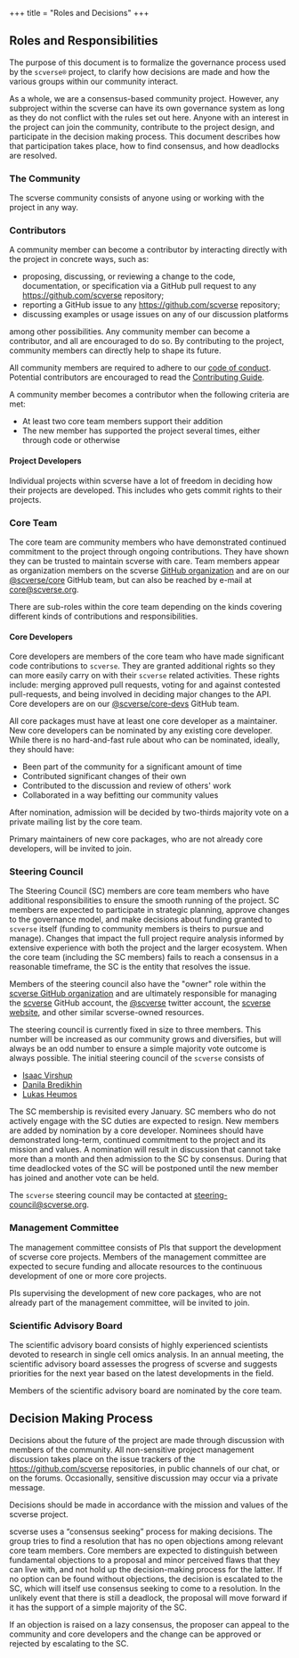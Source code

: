 +++
title = "Roles and Decisions"
+++

## Roles and Responsibilities

The purpose of this document is to formalize the governance process used by the `scverse®` project, to clarify how decisions are made and how the various groups within our community interact.

As a whole, we are a consensus-based community project.
However, any subproject within the scverse can have its own governance system as long as they do not conflict with the rules set out here.
Anyone with an interest in the project can join the community, contribute to the project design, and participate in the decision making process.
This document describes how that participation takes place, how to find consensus, and how deadlocks are resolved.

### The Community

The scverse community consists of anyone using or working with the project in any way.

### Contributors

A community member can become a contributor by interacting directly with the project in concrete ways, such as:

- proposing, discussing, or reviewing a change to the code, documentation, or specification via a GitHub pull request to any https://github.com/scverse repository;
- reporting a GitHub issue to any https://github.com/scverse repository;
- discussing examples or usage issues on any of our discussion platforms

among other possibilities.
Any community member can become a contributor, and all are encouraged to do so.
By contributing to the project, community members can directly help to shape its future.

All community members are required to adhere to our [code of conduct](https://scverse.org/about/code_of_conduct/).
Potential contributors are encouraged to read the [Contributing Guide](https://scanpy.readthedocs.io/en/stable/dev/index.html).

A community member becomes a contributor when the following criteria are met:

- At least two core team members support their addition
- The new member has supported the project several times, either through code or otherwise

#### Project Developers

Individual projects within scverse have a lot of freedom in deciding how their projects are developed.
This includes who gets commit rights to their projects.

### Core Team

The core team are community members who have demonstrated continued commitment to the project through ongoing contributions.
They have shown they can be trusted to maintain scverse with care.
Team members appear as organization members on the scverse [GitHub organization](https://github.com/orgs/scverse/people) and are on our [@scverse/core](https://github.com/orgs/scverse/teams/core) GitHub team, but can also be reached by e-mail at [core@scverse.org](core@scverse.org).

There are sub-roles within the core team depending on the kinds covering different kinds of contributions and responsibilities.

#### Core Developers

Core developers are members of the core team who have made significant code contributions to `scverse`.
They are granted additional rights so they can more easily carry on with their `scverse` related activities.
These rights include: merging approved pull requests, voting for and against contested pull-requests, and being involved in deciding major changes to the API.
Core developers are on our [@scverse/core-devs](https://github.com/orgs/scverse/teams/core-devs) GitHub team. 

All core packages must have at least one core developer as a maintainer.
New core developers can be nominated by any existing core developer. 
While there is no hard-and-fast rule about who can be nominated, ideally, they should have: 

* Been part of the community for a significant amount of time
* Contributed significant changes of their own
* Contributed to the discussion and review of others' work
* Collaborated in a way befitting our community values

After nomination, admission will be decided by two-thirds majority vote on a private mailing list by the core team.

Primary maintainers of new core packages, who are not already core developers, will be invited to join.

### Steering Council

The Steering Council (SC) members are core team members who have additional responsibilities to ensure the smooth running of the project.
SC members are expected to participate in strategic planning, approve changes to the governance model, and make decisions about funding granted to `scverse` itself (funding to community members is theirs to pursue and manage). Changes that impact the full project require analysis informed by extensive experience with both the project and the larger ecosystem.
When the core team (including the SC members) fails to reach a consensus in a reasonable timeframe, the SC is the entity that resolves the issue.

Members of the steering council also have the "owner" role within the [scverse GitHub organization](https://github.com/scverse/)
and are ultimately responsible for managing the [scverse](https://github.com/scverse) GitHub account, the [@scverse](https://twitter.com/scverse_team)
twitter account, the [scverse website](https://scverse.org), and other similar scverse-owned resources.

The steering council is currently fixed in size to three members.
This number will be increased as our community grows and diversifies, but will always be an odd number to ensure a simple majority vote outcome is always possible. 
The initial steering council of the `scverse` consists of

* [Isaac Virshup](https://github.com/ivirshup)
* [Danila Bredikhin](https://github.com/gtca)
* [Lukas Heumos](https://github.com/Zethson)

The SC membership is revisited every January.
SC members who do not actively engage with the SC duties are expected to resign.
New members are added by nomination by a core developer.
Nominees should have demonstrated long-term, continued commitment to the project and its mission and values.
A nomination will result in discussion that cannot take more than a month and then admission to the SC by consensus.
During that time deadlocked votes of the SC will be postponed until the new member has joined and another vote can be held.

The `scverse` steering council may be contacted at [steering-council@scverse.org](mailto:steering-council@scverse.org).

### Management Committee

The management committee consists of PIs that support the development of scverse core projects. Members of the management committee are expected to secure funding and allocate resources to the continuous development of one or more core projects. 

PIs supervising the development of new core packages, who are not already part of the management committee, will be invited to join.

### Scientific Advisory Board

The scientific advisory board consists of highly experienced scientists devoted to research in single cell omics analysis. In an annual meeting, the scientific advisory board assesses the progress of scverse and suggests priorities for the next year based on the latest developments in the field. 

Members of the scientific advisory board are nominated by the core team. 

## Decision Making Process

Decisions about the future of the project are made through discussion with members of the community.
All non-sensitive project management discussion takes place on the issue trackers of the https://github.com/scverse repositories, in public channels of our chat, or on the forums.
Occasionally, sensitive discussion may occur via a private message.

Decisions should be made in accordance with the mission and values of the scverse project.

scverse uses a “consensus seeking” process for making decisions.
The group tries to find a resolution that has no open objections among relevant core team members.
Core members are expected to distinguish between fundamental objections to a proposal and minor perceived flaws that they can live with, and not hold up the decision-making process for the latter.
If no option can be found without objections, the decision is escalated to the SC, which will itself use consensus seeking to come to a resolution.
In the unlikely event that there is still a deadlock, the proposal will move forward if it has the support of a simple majority of the SC.

If an objection is raised on a lazy consensus, the proposer can appeal to the community and core developers and the change can be approved or rejected by escalating to the SC.
